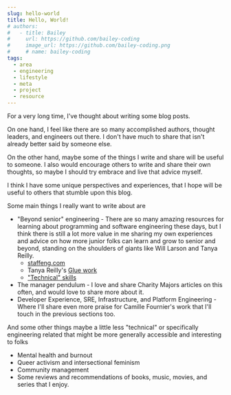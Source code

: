 ```yaml
---
slug: hello-world
title: Hello, World!
# authors:
#   - title: Bailey
#     url: https://github.com/bailey-coding
#     image_url: https://github.com/bailey-coding.png
#     # name: bailey-coding
tags:
  - area
  - engineering
  - lifestyle
  - meta
  - project
  - resource
---
```


For a very long time, I've thought about writing some blog posts.

On one hand, I feel like there are so many accomplished authors, thought leaders, and engineers out there. I don't have much to share that isn't already better said by someone else.

On the other hand, maybe some of the things I write and share will be useful to someone. I also would encourage others to write and share their own thoughts, so maybe I should try embrace and live that advice myself.

I think I have some unique perspectives and experiences, that I hope will be useful to others that stumble upon this blog.

<!-- truncate -->

Some main things I really want to write about are

- "Beyond senior" engineering - There are so many amazing resources for learning about programming and software engineering these days, but I think there is still a lot more value in me sharing my own experiences and advice on how more junior folks can learn and grow to senior and beyond, standing on the shoulders of giants like Will Larson and Tanya Reilly.
  - [staffeng.com](https://staffeng.com/)
  - Tanya Reilly's [Glue work](https://www.noidea.dog/glue)
  - ["Technical" skills](https://sashalaundy.com/writing/technical-skills/)
- The manager pendulum - I love and share Charity Majors articles on this often, and would love to share more about it.
- Developer Experience, SRE, Infrastructure, and Platform Engineering - Where I'll share even more praise for Camille Fournier's work that I'll touch in the previous sections too.

And some other things maybe a little less "technical" or specifically engineering related that might be more generally accessible and interesting to folks

- Mental health and burnout
- Queer activism and intersectional feminism
- Community management
- Some reviews and recommendations of books, music, movies, and series that I enjoy.

